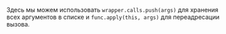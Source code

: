 Здесь мы можем использовать `wrapper.calls.push(args)` для хранения всех аргументов в списке и `func.apply(this, args)` для переадресации вызова.
